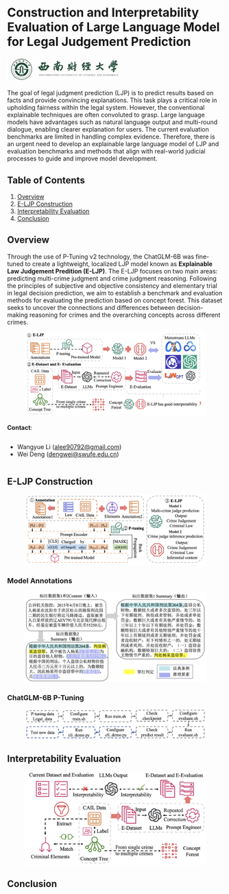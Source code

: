 # Construction and Interpretability Evaluation of Large Language Model for Legal Judgement Prediction

<table align="center" style="border: 1px solid white;">
  <tr>
    <td style="border: 1px solid white;"><img src="figs/swufe-logo.jpg" width="250"/></td>
  </tr>
</table>

The goal of legal judgment prediction (LJP) is to predict results based on facts and provide convincing explanations. This task plays a critical role in upholding fairness within the legal system. However, the conventional explainable techniques are often convoluted to grasp. Large language models have advantages such as natural language output and multi-round dialogue, enabling clearer explanation for users. The current evaluation benchmarks are limited in handling complex evidence. Therefore, there is an urgent need to develop an explainable large language model of LJP and evaluation benchmarks and methods that align with real-world judicial processes to guide and improve model development. 

## Table of Contents
1. [Overview](#overview)
2. [E-LJP Construction](#e-ljp-construction)
3. [Interpretability Evaluation](#interpretability-evaluation)
4. [Conclusion](#conclusion)

## Overview

Through the use of P-Tuning v2 technology, the ChatGLM-6B was fine-tuned to create a lightweight, localized LJP model known as **Explainable Law Judgement Predition (E-LJP)**. The E-LJP focuses on two main areas: predicting multi-crime judgment and crime judgment reasoning. Following the principles of subjective and objective consistency and elementary trial in legal decision prediction, we aim to establish a benchmark and evaluation methods for evaluating the prediction based on concept forest. This dataset seeks to uncover the connections and differences between decision-making reasoning for crimes and the overarching concepts across different crimes.

<figure style="text-align: center;">
  <img src="figs/overview.jpg" alt="Overview of Construction and Interpretability Evaluation of Large Language Model for Legal Judgement Prediction">
</figure>

**Contact**:

<div style="overflow: hidden;">
  <ul>
    <li>Wangyue Li  (<a href="mailto:alee90792@gmail.com">alee90792@gmail.com</a>)
    <li>Wei Deng (<a href="mailto:dengwei@swufe.edu.cn">dengwei@swufe.edu.cn</a>)
  </ul>
</div>

## E-LJP Construction

<figure style="text-align: center;">
  <img src="figs/E-LJP.jpg" alt="Overview of Construction and Interpretability Evaluation of Large Language Model for Legal Judgement Prediction">
</figure>


### Model Annotations

<figure style="text-align: center;">
  <img src="figs/Annotation.jpg" alt="The annotation of Model1 and Model2">
</figure>

### ChatGLM-6B P-Tuning

<figure style="text-align: center;">
  <img src="figs/chatglm.jpg" alt="Overview of Construction and Interpretability Evaluation of Large Language Model for Legal Judgement Prediction">
</figure>

## Interpretability Evaluation

<figure style="text-align: center;">
  <img src="figs/E-dataset.jpg" alt="Overview of Construction and Interpretability Evaluation of Large Language Model for Legal Judgement Prediction">
</figure>


## Conclusion
